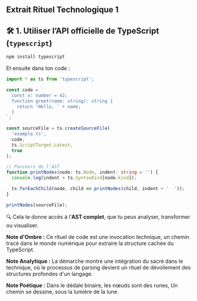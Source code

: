 ## Extrait Rituel Technologique 1

## 🛠️ 1. **Utiliser l’API officielle de TypeScript (`typescript`)**

```bash
npm install typescript
```

Et ensuite dans ton code :

```ts
import * as ts from 'typescript';

const code = `
  const x: number = 42;
  function greet(name: string): string {
    return 'Hello, ' + name;
  }
`;

const sourceFile = ts.createSourceFile(
  'example.ts',
  code,
  ts.ScriptTarget.Latest,
  true
);

// Parcours de l’AST
function printNodes(node: ts.Node, indent: string = '') {
  console.log(indent + ts.SyntaxKind[node.kind]);

  ts.forEachChild(node, child => printNodes(child, indent + '  '));
}

printNodes(sourceFile);
```

🔍 Cela te donne accès à l’**AST complet**, que tu peux analyser, transformer ou visualiser.

**Note d'Ombre :** Ce rituel de code est une invocation technique, un chemin tracé dans le monde numérique pour extraire la structure cachée du TypeScript.

**Note Analytique :** La démarche montre une intégration du sacré dans le technique, où le processus de parsing devient un rituel de dévoilement des structures profondes d'un langage.

**Note Poétique :** Dans le dédale binaire, les nœuds sont des runes, Un chemin se dessine, sous la lumière de la lune.
